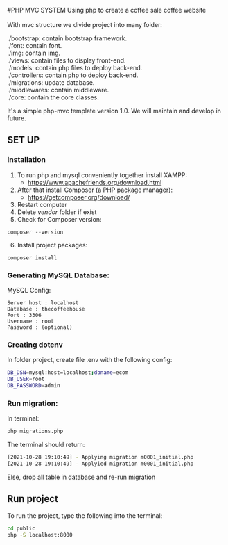 #PHP MVC SYSTEM
Using php to create a coffee sale coffee website <br /> <br />
With mvc structure we divide project into many folder: <br />

./bootstrap: contain bootstrap framework. <br />
./font: contain font. <br />
./img: contain img. <br />
./views: contain files to display front-end. <br />
./models: contain php files to deploy back-end. <br />
./controllers: contain php to deploy back-end. <br />
./migrations: update database. <br />
./middlewares: contain middleware. <br />
./core: contain the core classes. <br />

It's a simple php-mvc template version 1.0. We will maintain and develop in future.

## SET UP
### Installation
1. To run php and mysql conveniently together install XAMPP: 
    - https://www.apachefriends.org/download.html
2. After that install Composer (a PHP package manager):
    - https://getcomposer.org/download/
3. Restart computer
4. Delete *vendor* folder if exist
5. Check for Composer version:
```
composer --version
```
6. Install project packages:

```
composer install
```
### Generating MySQL Database:

MySQL Config:
```
Server host : localhost
Database : thecoffeehouse
Port : 3306
Username : root
Password : (optional)
```

### Creating dotenv

In folder project, create file .env with the following config:

```bash
DB_DSN=mysql:host=localhost;dbname=ecom
DB_USER=root
DB_PASSWORD=admin
```
### Run migration:
In terminal:
```bash
php migrations.php
```
The terminal should return:
```bash
[2021-10-28 19:10:49] - Applying migration m0001_initial.php
[2021-10-28 19:10:49] - Applyied migration m0001_initial.php
```

Else, drop all table in database and re-run migration
## Run project

To run the project, type the following into the terminal:

```bash
cd public
php -S localhost:8000
```

